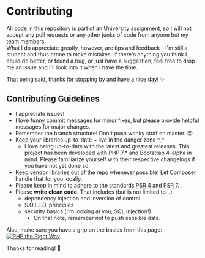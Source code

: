 # Contributing

All code in this repository is part of an University assignment, so I will not accept any pull requests or
any other junks of code from anyone but my team members. <br>
What I do appreciate greatly, however, are tips and feedback - I'm still a student and thus
prone to make mistakes. If there's anything you think I could do better, or found a bug, or 
 just have a suggestion, feel free to drop me an issue and I'll look into it when I have the time.

That being said, thanks for stopping by and have a nice day! :sparkles:


## Contributing Guidelines
- I appreciate issues!
- I love funny commit messages for minor fixes, but please provide helpful messages for major changes.
- Remember the branch structure! Don't push wonky stuff on master. :wink:
- Keep your libraries up-to-date ~ live in the danger zone ^_^
    - I love being up-to-date with the latest and greatest releases. This project has been developed 
     with PHP 7.* and Bootstrap 4-alpha in mind.
    Please familiarize yourself with their respective changelogs if you have not yet done so.
- Keep vendor libraries out of the repo whenever possible! Let Composer handle that for you locally.
- Please keep in mind to adhere to the standards [PSR 4](http://www.php-fig.org/psr/psr-4/) 
and [PSR 7](http://www.php-fig.org/psr/psr-7/).
- Please **write clean code**. That includes (but is not limited to...)
    - dependency injection and inversion of control
    - S.O.L.I.D. principles
    - security basics (I'm looking at you, SQL injection!)
        - On that note, remember not to push sensible data.
    
Also, make sure you have a grip on the basics from this page: 
[![PHP the Right Way](http://www.phptherightway.com/images/banners/lg-rect-386x280.png "Learn PHP the Right Way!")](http://www.phptherightway.com).

Thanks for reading! :blue_heart:
